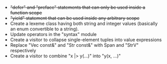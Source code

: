 - ~~"defer" and "preface" statements that can only be used inside a function scope~~
- ~~"yield" statement that can be used inside any arbitrary scope~~
- Create a lexeme class having both string and integer values
  (basically an enum convertible to a string).
- Update operators in the "syntax" module
- Create a visitor to collapse single-element tuples into
  value expressions
- Replace "Vec<T> const&" and "Str const&" with Span<const T> and "StrV"
  respectively
- Create a visitor to combine "x |> y(...)" into "y(x, ...)" 